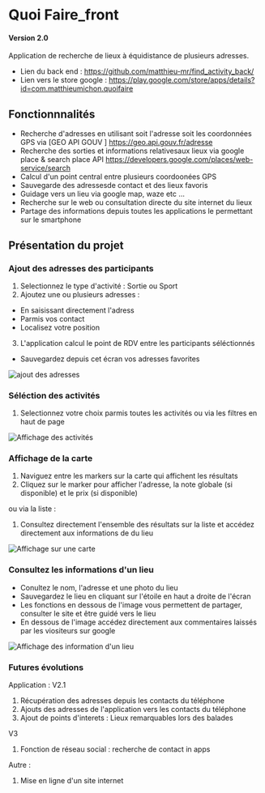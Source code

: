 # Quoi Faire_front

#### Version 2.0
Application de recherche de lieux à équidistance de plusieurs adresses.

* Lien du back  end : https://github.com/matthieu-mr/find_activity_back/ 
* Lien vers le store google : https://play.google.com/store/apps/details?id=com.matthieumichon.quoifaire

## Fonctionnnalités
* Recherche d'adresses en utilisant soit l'adresse soit les coordonnées GPS via [GEO API GOUV ] https://geo.api.gouv.fr/adresse
* Recherche des sorties et informations relativesaux lieux via google place & search place API https://developers.google.com/places/web-service/search
* Calcul d'un point central entre plusieurs coordoonées GPS 
* Sauvegarde des adressesde contact et des lieux favoris
* Guidage vers un lieu via google map, waze etc ...
* Recherche sur le web ou consultation directe du site internet du lieux
* Partage des informations depuis toutes les applications le permettant sur le smartphone

## Présentation du projet
### Ajout des adresses des participants 
1. Selectionnez le type d'activité : Sortie ou Sport
2. Ajoutez une ou plusieurs adresses :
* En saisissant directement l'adress
* Parmis vos contact 
* Localisez votre position

3. L'application calcul le point de RDV entre les participants séléctionnés
* Sauvegardez depuis cet écran vos adresses favorites

![ajout des adresses](http://matthieu-michon.fr/imagesprojet/quoifaire/participants.jpg)

### Séléction des activités
1. Selectionnez votre choix parmis toutes les activités ou via les filtres en haut de page

![Affichage des activités ](http://matthieu-michon.fr/imagesprojet/quoifaire/activite.jpg)

### Affichage de la carte
1. Naviguez entre les markers sur la carte qui affichent les résultats
2. Cliquez sur le marker pour afficher l'adresse, la note globale (si disponible) et le prix (si disponible) 

ou via la liste :
1. Consultez directement l'ensemble des résultats sur la liste et accédez directement aux informations de du lieu

![Affichage sur une carte](http://matthieu-michon.fr/imagesprojet/quoifaire/carte.jpg)

### Consultez les informations d'un lieu
* Conultez le nom, l'adresse et une photo du lieu
* Sauvegardez le lieu en cliquant sur l'étoile en haut a droite de l'écran
* Les fonctions en dessous de l'image vous permettent de partager, consulter le site et être guidé vers le lieu
* En dessous de l'image accédez directement aux commentaires laissés par les viositeurs sur google 

![Affichage des information d'un lieu](http://matthieu-michon.fr/imagesprojet/quoifaire/sauvegarde-site.jpg)

### Futures évolutions
Application :
V2.1
1. Récupération des adresses depuis les contacts du téléphone
2. Ajouts des adresses de l'application vers les contacts du téléphone
3. Ajout de points d'interets : Lieux remarquables lors des balades

V3 
1. Fonction de réseau social : recherche de contact in apps

Autre :
1. Mise en ligne d'un site internet 


